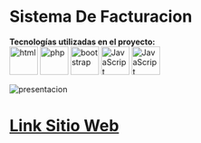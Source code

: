# Sistema De Facturacion 


**Tecnologías utilizadas en el proyecto:**  
<img src="https://img.icons8.com/color/344/html-5--v1.png" alt="html" width="50"/>
<img src="https://img.icons8.com/officel/344/php-logo.png" alt="php" width="50"/>
<img src="https://img.icons8.com/color/144/bootstrap--v2.png" alt="bootstrap" width="50"/>
<img src="https://img.icons8.com/color/344/javascript--v1.png" alt="JavaScript" width="50"/>
<img src="https://img.icons8.com/color/344/000000/mysql-logo.png" alt="JavaScript" width="50"/>



![presentacion](https://github.com/RicardoMacias7/SistemaDeFacturacion/blob/main/gestion_factura.png)






# [**Link Sitio Web** ](http://facturaciondeproductos.infinityfreeapp.com/)
